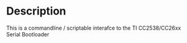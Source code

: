 # Description
This is a commandline / scriptable interafce to the TI CC2538/CC26xx Serial Bootloader
